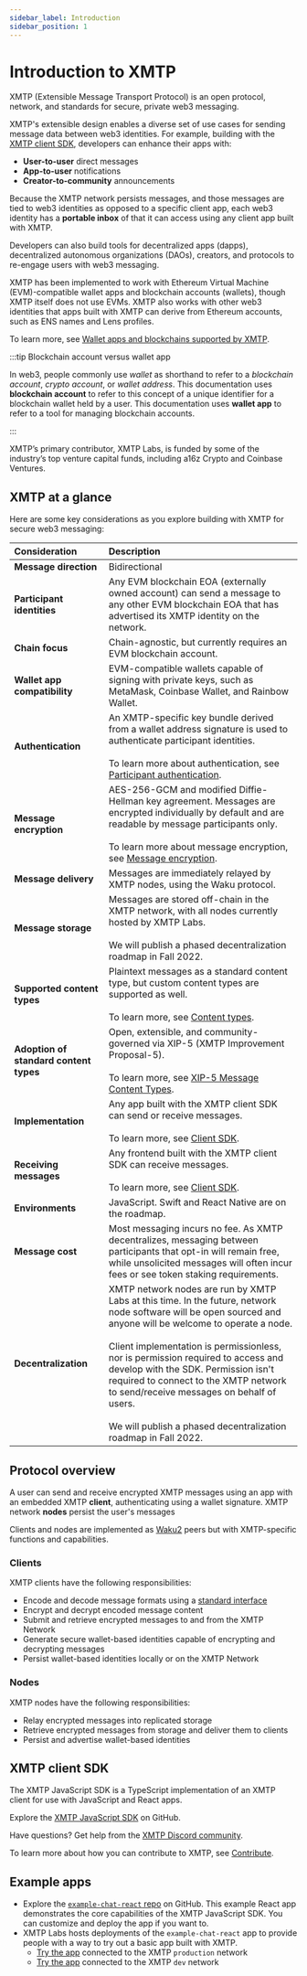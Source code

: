 ```yaml
---
sidebar_label: Introduction
sidebar_position: 1
---
```


# Introduction to XMTP

XMTP (Extensible Message Transport Protocol) is an open protocol, network, and standards for secure, private web3 messaging.

XMTP's extensible design enables a diverse set of use cases for sending message data between web3 identities. For example, building with the [XMTP client SDK](https://github.com/xmtp/xmtp-js), developers can enhance their apps with:

- **User-to-user** direct messages
- **App-to-user** notifications
- **Creator-to-community** announcements

Because the XMTP network persists messages, and those messages are tied to web3 identities as opposed to a specific client app, each web3 identity has a **portable inbox** of that it can access using any client app built with XMTP.

Developers can also build tools for decentralized apps (dapps), decentralized autonomous organizations (DAOs), creators, and protocols to re-engage users with web3 messaging.

XMTP has been implemented to work with Ethereum Virtual Machine (EVM)-compatible wallet apps and blockchain accounts (wallets), though XMTP itself does not use EVMs. XMTP also works with other web3 identities that apps built with XMTP can derive from Ethereum accounts, such as ENS names and Lens profiles.

To learn more, see [Wallet apps and blockchains supported by XMTP](wallets).

:::tip Blockchain account versus wallet app

In web3, people commonly use _wallet_ as shorthand to refer to a _blockchain account_, _crypto account_, or _wallet address_. This documentation uses **blockchain account** to refer to this concept of a unique identifier for a blockchain wallet held by a user. This documentation uses **wallet app** to refer to a tool for managing blockchain accounts.

:::

XMTP’s primary contributor, XMTP Labs, is funded by some of the industry’s top venture capital funds, including a16z Crypto and Coinbase Ventures.

## XMTP at a glance

Here are some key considerations as you explore building with XMTP for secure web3 messaging:

| Consideration | Description |
|:---|:---|
| **Message direction** | Bidirectional |
| **Participant identities** | Any EVM blockchain EOA (externally owned account) can send a message to any other EVM blockchain EOA that has advertised its XMTP identity on the network. |
| **Chain focus** | Chain-agnostic, but currently requires an EVM blockchain account. |
| **Wallet app compatibility** | EVM-compatible wallets capable of signing with private keys, such as MetaMask, Coinbase Wallet, and Rainbow Wallet. |
| **Authentication** | An XMTP-specific key bundle derived from a wallet address signature is used to authenticate participant identities. <br /><br /> To learn more about authentication, see [Participant authentication](/docs/dev-concepts/participant-authentication). |
| **Message encryption** | AES-256-GCM and modified Diffie-Hellman key agreement. Messages are encrypted individually by default and are readable by message participants only. <br /><br /> To learn more about message encryption, see [Message encryption](/docs/dev-concepts/invitation-and-message-encryption). |
| **Message delivery** | Messages are immediately relayed by XMTP nodes, using the Waku protocol. <!--<br /><br /> To learn more about how XMTP uses Waku, see What is the relationship between Waku and XMTP?--> |
| **Message storage** | Messages are stored off-chain in the XMTP network, with all nodes currently hosted by XMTP Labs. <br /><br /> We will publish a phased decentralization roadmap in Fall 2022. |
| **Supported content types** | Plaintext messages as a standard content type, but custom content types are supported as well. <br /><br /> To learn more, see [Content types](/docs/dev-concepts/content-types). |
| **Adoption of standard content types** | Open, extensible, and community-governed via XIP-5 (XMTP Improvement Proposal-5). <br /><br /> To learn more, see [XIP-5 Message Content Types](https://github.com/xmtp/XIPs/blob/main/XIPs/xip-5-message-content-types.md). |
| **Implementation** | Any app built with the XMTP client SDK can send or receive messages. <br /><br /> To learn more, see [Client SDK](/docs/client-sdk/javascript/tutorials/quickstart). |
| **Receiving messages** | Any frontend built with the XMTP client SDK can receive messages. <br /><br /> To learn more, see [Client SDK](/docs/client-sdk/javascript/tutorials/quickstart). |
| **Environments** | JavaScript. Swift and React Native are on the roadmap. |
| **Message cost** | Most messaging incurs no fee. As XMTP decentralizes, messaging between participants that opt-in will remain free, while unsolicited messages will often incur fees or see token staking requirements. <!--<br /><br /> To learn more, see Will XMTP have gas fees?--> |
| **Decentralization** | XMTP network nodes are run by XMTP Labs at this time. In the future, network node software will be open sourced and anyone will be welcome to operate a node. <br /><br /> Client implementation is permissionless, nor is permission required to access and develop with the SDK. Permission isn't required to connect to the XMTP network to send/receive messages on behalf of users. <br /><br /> We will publish a phased decentralization roadmap in Fall 2022. |

## Protocol overview

A user can send and receive encrypted XMTP messages using an app with an embedded XMTP **client**, authenticating using a wallet signature. XMTP network **nodes** persist the user's messages

Clients and nodes are implemented as [Waku2](https://rfc.vac.dev/spec/10/) peers but with XMTP-specific functions and capabilities.

### Clients

XMTP clients have the following responsibilities:

- Encode and decode message formats using a [standard interface](https://github.com/xmtp/XIPs/blob/main/XIPs/xip-5-message-content-types.md)
- Encrypt and decrypt encoded message content
- Submit and retrieve encrypted messages to and from the XMTP Network
- Generate secure wallet-based identities capable of encrypting and decrypting messages
- Persist wallet-based identities locally or on the XMTP Network

### Nodes

XMTP nodes have the following responsibilities:

- Relay encrypted messages into replicated storage
- Retrieve encrypted messages from storage and deliver them to clients
- Persist and advertise wallet-based identities

## XMTP client SDK

The XMTP JavaScript SDK is a TypeScript implementation of an XMTP client for use with JavaScript and React apps.

Explore the [XMTP JavaScript SDK](https://github.com/xmtp/xmtp-js) on GitHub.

Have questions? Get help from the [XMTP Discord community](https://discord.gg/xmtp).

To learn more about how you can contribute to XMTP, see [Contribute](contributing).

## Example apps

- Explore the [`example-chat-react` repo](https://github.com/xmtp/example-chat-react) on GitHub. This example React app demonstrates the core capabilities of the XMTP JavaScript SDK. You can customize and deploy the app if you want to.
- XMTP Labs hosts deployments of the `example-chat-react` app to provide people with a way to try out a basic app built with XMTP.
  - [Try the app](https://xmtp.chat/) connected to the XMTP `production` network
  - [Try the app](https://xmtp.vercel.app/) connected to the XMTP `dev` network
